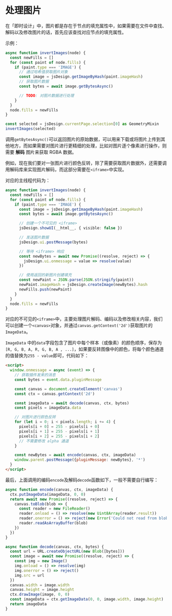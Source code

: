 # 处理图片

在「即时设计」中，图片都是存在于节点的填充属性中，如果需要在文件中查找、解码以及修改图片的话，首先应该查找对应节点的填充属性。

示例：

```TypeScript
async function invertImages(node) {
  const newFills = []
  for (const paint of node.fills) {
    if (paint.type === 'IMAGE') {
      // 通过哈希值获取图片对象
      const image = jsDesign.getImageByHash(paint.imageHash)
      // 获取图片数据
      const bytes = await image.getBytesAsync()

      // TODO: 对图片数据进行处理
    }
  }
  node.fills = newFills
}

const selected = jsDesign.currentPage.selection[0] as GeometryMixin
invertImages(selected)
```

调用`getBytesAsync()`可以返回图片的原始数据，可以用来下载或将图片上传到其他地方，而如果需要对图片进行更精细的处理，比如对图片逐个像素进行操作，则需要 **解码** 图片来获取 RGBA 数据。

例如，现在我们要对一张图片进行颜色反转，除了需要获取图片数据外，还需要调用解码库来实现图片解码，而这部分需要在`<iframe>`中实现。

对应的主线程代码为：

```TypeScript
async function invertImages(node) {
  const newFills = []
  for (const paint of node.fills) {
    if (paint.type === 'IMAGE') {
      const image = jsDesign.getImageByHash(paint.imageHash)
      const bytes = await image.getBytesAsync()

      // 创建一个不可见的 <iframe>
      jsDesign.showUI(__html__, { visible: false })

      // 发送图片数据
      jsDesign.ui.postMessage(bytes)

      // 等待 <iframe> 响应
      const newBytes = await new Promise((resolve, reject) => {
        jsDesign.ui.onmessage = value => resolve(value)
      })

      // 使用返回的新图片创建填充
      const newPaint = JSON.parse(JSON.stringify(paint))
      newPaint.imageHash = jsDesign.createImage(newBytes).hash
      newFills.push(newPaint)
    }
  }
  node.fills = newFills
}
```

对应的不可见的`<iframe>`中，主要处理图片解码、编码以及修改相关内容，我们可以创建一个`<canvas>`对象，并通过`canvas.getContext('2d')`获取图片的`ImageData`。

`ImageData` 中的`data`字段包含了图片中每个样本（或像素）的颜色顺序，保存为`[R, G, B, A, R, G, B, A , ...]`，如果要反转图像中的颜色，将每个颜色通道的值替换为`255 - value`即可，代码如下：

```HTML
<script>
  window.onmessage = async (event) => {
    // 获取插件发来的消息
    const bytes = event.data.pluginMessage

    const canvas = document.createElement('canvas')
    const ctx = canvas.getContext('2d')

    const imageData = await decode(canvas, ctx, bytes)
    const pixels = imageData.data

    // 对图片进行颜色反转
    for (let i = 0; i < pixels.length; i += 4) {
      pixels[i + 0] = 255 - pixels[i + 0]
      pixels[i + 1] = 255 - pixels[i + 1]
      pixels[i + 2] = 255 - pixels[i + 2]
      // 不需要修改 alpha 通道
    }

    const newBytes = await encode(canvas, ctx, imageData)
    window.parent.postMessage({pluginMessage: newBytes}, '*')
  }
</script>
```

最后，上面调用的编码`encode`及解码`decode`函数如下，一般不需要自行编写：

```TypeScript
async function encode(canvas, ctx, imageData) {
  ctx.putImageData(imageData, 0, 0)
  return await new Promise((resolve, reject) => {
    canvas.toBlob(blob => {
      const reader = new FileReader()
      reader.onload = () => resolve(new Uint8Array(reader.result))
      reader.onerror = () => reject(new Error('Could not read from blob'))
      reader.readAsArrayBuffer(blob)
    })
  })
}

async function decode(canvas, ctx, bytes) {
  const url = URL.createObjectURL(new Blob([bytes]))
  const image = await new Promise((resolve, reject) => {
    const img = new Image()
    img.onload = () => resolve(img)
    img.onerror = () => reject()
    img.src = url
  })
  canvas.width = image.width
  canvas.height = image.height
  ctx.drawImage(image, 0, 0)
  const imageData = ctx.getImageData(0, 0, image.width, image.height)
  return imageData
}
```

